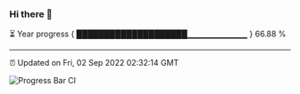 ### Hi there 👋

⏳ Year progress { ████████████████████▁▁▁▁▁▁▁▁▁▁ } 66.88 %

---

⏰ Updated on Fri, 02 Sep 2022 02:32:14 GMT

![Progress Bar CI](https://github.com/ZhaoGui/ZhaoGui/workflows/Progress%20Bar%20CI/badge.svg)
